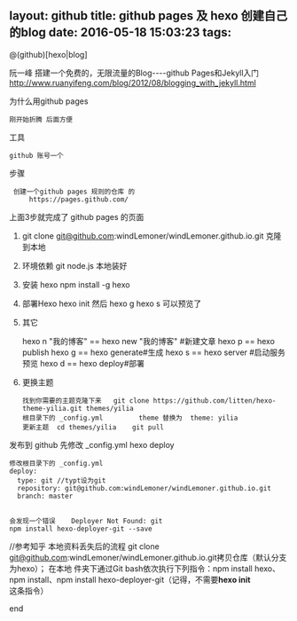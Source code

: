 layout: github
title: github pages  及 hexo 创建自己的blog
date: 2016-05-18 15:03:23
tags:
---


@(github)[hexo|blog]

阮一峰   搭建一个免费的，无限流量的Blog----github Pages和Jekyll入门
http://www.ruanyifeng.com/blog/2012/08/blogging_with_jekyll.html

 为什么用github pages

	刚开始折腾 后面方便
 工具

	github 账号一个

  步骤

	 创建一个github pages 规则的仓库 的
	     https://pages.github.com/

上面3步就完成了 github pages 的页面



1. git clone git@github.com:windLemoner/windLemoner.github.io.git  克隆到本地
2. 环境依赖 git node.js  本地装好
3.   安装 hexo npm install -g hexo
4.   部署Hexo hexo init   然后 hexo g        hexo s  可以预览了
5.   其它

		hexo n "我的博客" == hexo new "我的博客" #新建文章
		hexo p == hexo publish
		hexo g == hexo generate#生成
		hexo s == hexo server #启动服务预览
		hexo d == hexo deploy#部署

6.  更换主题


	    找到你需要的主题克隆下来   git clone https://github.com/litten/hexo-theme-yilia.git themes/yilia
		根目录下的 _config.yml         theme 替换为  theme: yilia
		更新主题  cd themes/yilia    git pull


发布到 github  先修改 _config.yml   hexo deploy

	修改根目录下的 _config.yml
	deploy:
	  type: git //typt设为git
	  repository: git@github.com:windLemoner/windLemoner.github.io.git
	  branch: master


	会发现一个错误    Deployer Not Found: git
    npm install hexo-deployer-git --save


//参考知乎
 本地资料丢失后的流程
 git clone git@github.com:windLemoner/windLemoner.github.io.git拷贝仓库（默认分支为hexo）；
  在本地 件夹下通过Git bash依次执行下列指令：npm install hexo、npm install、npm install hexo-deployer-git（记得，不需要**hexo init**这条指令）



end
